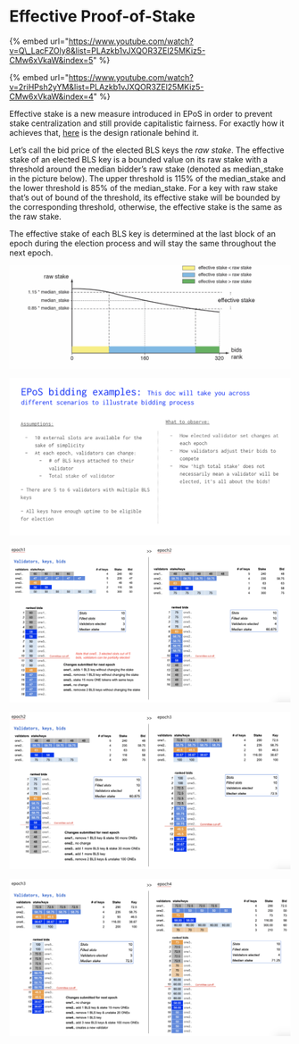 # Effective Proof-of-Stake

{% embed url="https://www.youtube.com/watch?v=Q\_LacFZOly8&list=PLAzkb1vJXQOR3ZEl25MKiz5-CMw6xVkaW&index=5" %}

{% embed url="https://www.youtube.com/watch?v=2riHPsh2yYM&list=PLAzkb1vJXQOR3ZEl25MKiz5-CMw6xVkaW&index=4" %}



Effective stake is a new measure introduced in EPoS in order to prevent stake centralization and still provide capitalistic fairness. For exactly how it achieves that, [here](https://medium.com/harmony-one/introducing-harmonys-effective-proof-of-stake-epos-2d39b4b8d58) is the design rationale behind it.

Let’s call the bid price of the elected BLS keys the _raw stake_. The effective stake of an elected BLS key is a bounded value on its raw stake with a threshold around the median bidder’s raw stake \(denoted as median\_stake in the picture below\). The upper threshold is 115% of the median\_stake and the lower threshold is 85% of the median\_stake. For a key with raw stake that’s out of bound of the threshold, its effective stake will be bounded by the corresponding threshold, otherwise, the effective stake is the same as the raw stake.

The effective stake of each BLS key is determined at the last block of an epoch during the election process and will stay the same throughout the next epoch.

![](../../.gitbook/assets/image%20%2852%29.png)

![](../../.gitbook/assets/screen-shot-2020-03-26-at-4.17.57-pm.png)

![](../../.gitbook/assets/screen-shot-2020-03-26-at-4.18.02-pm.png)



![](../../.gitbook/assets/screen-shot-2020-03-26-at-4.18.07-pm.png)

![](../../.gitbook/assets/screen-shot-2020-03-26-at-4.18.10-pm.png)

